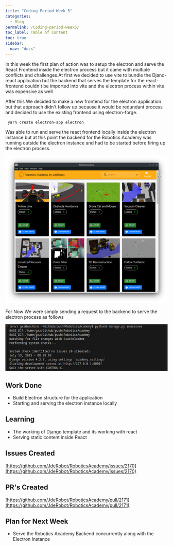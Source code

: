 ```yaml
---
title: "Coding Period Week 5"
categories:
  - Blog
permalink: /Coding-period-week5/
toc_label: Table of Content
toc: true
sidebar:
  nav: "docs"
---
```


In this week the first plan of action was to setup the electron and serve the React Frontend inside the electron process but 
it came with multiple conflicts and challenges.At first we decided to use vite to bundle the Djano-react application but the backend that serves the template for the react-frontend couldn't be imported into vite and the electron process within vite was expensive as well

After this We decided to make a new frontend for the electron application but that approach didn't follow up because it would be redundant process and decided to use the existing frontend using electron-forge.

```console
 yarn create electron-app electron
```

Was able to run and serve the react frontend locally inside the electron instance but at this point the backend for the Robotics Academy was running outside the electron instance and had to be started before firing up the electron process.

![Electron Instance](../assets/images/Codingweek5img2.png)

 For Now We were simply sending a request to the backend to serve the electron process as follows 

 ![Backend Server](../assets/images/Codingweek5img1.png)

## Work Done 
* Build Electron structure for the application 
* Starting and serving the electron instance locally

## Learning 
* The working of Django template and its working with react
* Serving static content inside React

## Issues Created
[https://github.com/JdeRobot/RoboticsAcademy/issues/2170](https://github.com/JdeRobot/RoboticsAcademy/issues/2170)

## PR's Created
[https://github.com/JdeRobot/RoboticsAcademy/pull/2171](https://github.com/JdeRobot/RoboticsAcademy/pull/2171)


## Plan for Next Week
* Serve the Robotics Academy Backend concurrently along with the Electron Instance